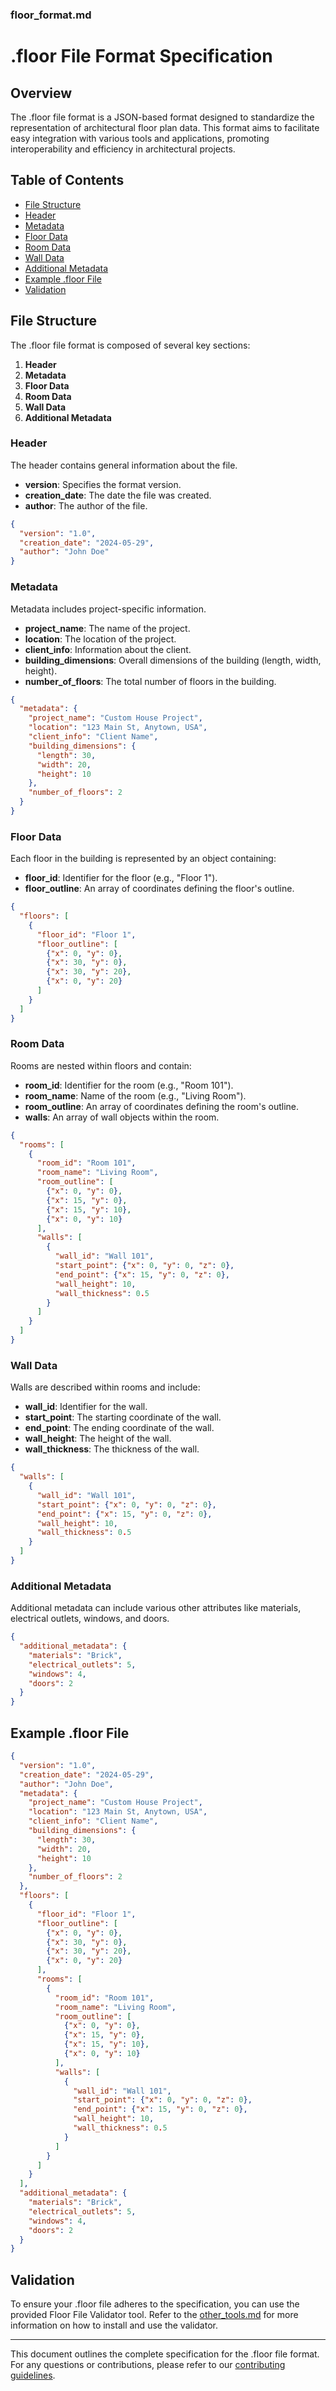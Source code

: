 ### floor_format.md

# .floor File Format Specification

## Overview

The .floor file format is a JSON-based format designed to standardize the representation of architectural floor plan data. This format aims to facilitate easy integration with various tools and applications, promoting interoperability and efficiency in architectural projects.

## Table of Contents

- [File Structure](#file-structure)
- [Header](#header)
- [Metadata](#metadata)
- [Floor Data](#floor-data)
- [Room Data](#room-data)
- [Wall Data](#wall-data)
- [Additional Metadata](#additional-metadata)
- [Example .floor File](#example-floor-file)
- [Validation](#validation)

## File Structure

The .floor file format is composed of several key sections:

1. **Header**
2. **Metadata**
3. **Floor Data**
4. **Room Data**
5. **Wall Data**
6. **Additional Metadata**

### Header

The header contains general information about the file.

- **version**: Specifies the format version.
- **creation_date**: The date the file was created.
- **author**: The author of the file.

```json
{
  "version": "1.0",
  "creation_date": "2024-05-29",
  "author": "John Doe"
}
```

### Metadata

Metadata includes project-specific information.

- **project_name**: The name of the project.
- **location**: The location of the project.
- **client_info**: Information about the client.
- **building_dimensions**: Overall dimensions of the building (length, width, height).
- **number_of_floors**: The total number of floors in the building.

```json
{
  "metadata": {
    "project_name": "Custom House Project",
    "location": "123 Main St, Anytown, USA",
    "client_info": "Client Name",
    "building_dimensions": {
      "length": 30,
      "width": 20,
      "height": 10
    },
    "number_of_floors": 2
  }
}
```

### Floor Data

Each floor in the building is represented by an object containing:

- **floor_id**: Identifier for the floor (e.g., "Floor 1").
- **floor_outline**: An array of coordinates defining the floor's outline.

```json
{
  "floors": [
    {
      "floor_id": "Floor 1",
      "floor_outline": [
        {"x": 0, "y": 0},
        {"x": 30, "y": 0},
        {"x": 30, "y": 20},
        {"x": 0, "y": 20}
      ]
    }
  ]
}
```

### Room Data

Rooms are nested within floors and contain:

- **room_id**: Identifier for the room (e.g., "Room 101").
- **room_name**: Name of the room (e.g., "Living Room").
- **room_outline**: An array of coordinates defining the room's outline.
- **walls**: An array of wall objects within the room.

```json
{
  "rooms": [
    {
      "room_id": "Room 101",
      "room_name": "Living Room",
      "room_outline": [
        {"x": 0, "y": 0},
        {"x": 15, "y": 0},
        {"x": 15, "y": 10},
        {"x": 0, "y": 10}
      ],
      "walls": [
        {
          "wall_id": "Wall 101",
          "start_point": {"x": 0, "y": 0, "z": 0},
          "end_point": {"x": 15, "y": 0, "z": 0},
          "wall_height": 10,
          "wall_thickness": 0.5
        }
      ]
    }
  ]
}
```

### Wall Data

Walls are described within rooms and include:

- **wall_id**: Identifier for the wall.
- **start_point**: The starting coordinate of the wall.
- **end_point**: The ending coordinate of the wall.
- **wall_height**: The height of the wall.
- **wall_thickness**: The thickness of the wall.

```json
{
  "walls": [
    {
      "wall_id": "Wall 101",
      "start_point": {"x": 0, "y": 0, "z": 0},
      "end_point": {"x": 15, "y": 0, "z": 0},
      "wall_height": 10,
      "wall_thickness": 0.5
    }
  ]
}
```

### Additional Metadata

Additional metadata can include various other attributes like materials, electrical outlets, windows, and doors.

```json
{
  "additional_metadata": {
    "materials": "Brick",
    "electrical_outlets": 5,
    "windows": 4,
    "doors": 2
  }
}
```

## Example .floor File

```json
{
  "version": "1.0",
  "creation_date": "2024-05-29",
  "author": "John Doe",
  "metadata": {
    "project_name": "Custom House Project",
    "location": "123 Main St, Anytown, USA",
    "client_info": "Client Name",
    "building_dimensions": {
      "length": 30,
      "width": 20,
      "height": 10
    },
    "number_of_floors": 2
  },
  "floors": [
    {
      "floor_id": "Floor 1",
      "floor_outline": [
        {"x": 0, "y": 0},
        {"x": 30, "y": 0},
        {"x": 30, "y": 20},
        {"x": 0, "y": 20}
      ],
      "rooms": [
        {
          "room_id": "Room 101",
          "room_name": "Living Room",
          "room_outline": [
            {"x": 0, "y": 0},
            {"x": 15, "y": 0},
            {"x": 15, "y": 10},
            {"x": 0, "y": 10}
          ],
          "walls": [
            {
              "wall_id": "Wall 101",
              "start_point": {"x": 0, "y": 0, "z": 0},
              "end_point": {"x": 15, "y": 0, "z": 0},
              "wall_height": 10,
              "wall_thickness": 0.5
            }
          ]
        }
      ]
    }
  ],
  "additional_metadata": {
    "materials": "Brick",
    "electrical_outlets": 5,
    "windows": 4,
    "doors": 2
  }
}
```

## Validation

To ensure your .floor file adheres to the specification, you can use the provided Floor File Validator tool. Refer to the [other_tools.md](../tools/other_tools.md) for more information on how to install and use the validator.

---

This document outlines the complete specification for the .floor file format. For any questions or contributions, please refer to our [contributing guidelines](../docs/contributing.md).
